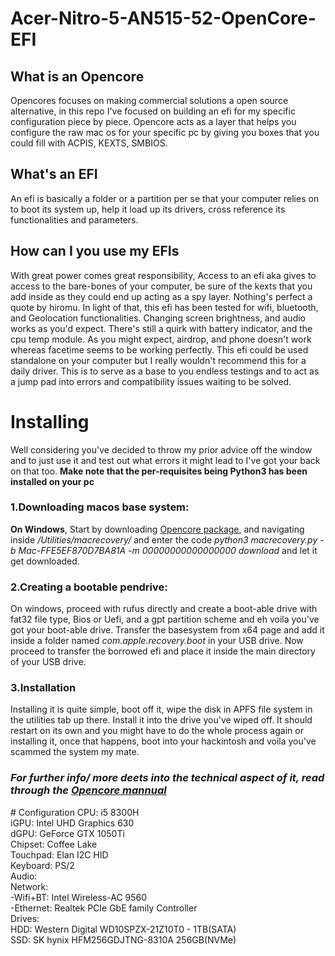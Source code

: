 # Acer-Nitro-5-AN515-52-OpenCore-EFI

## What is an Opencore
Opencores focuses on making commercial solutions a open source alternative, in this repo I've focused on building an efi for my specific configuration piece by piece. Opencore acts as a layer that helps you configure the raw mac os for your specific pc by giving you boxes that you could fill with ACPIS, KEXTS, SMBIOS. 

## What's an EFI
An efi is basically a folder or a partition per se that your computer relies on to boot its system up, help it load up its drivers, cross reference its functionalities and parameters.

## How can I you use my EFIs
With great power comes great responsibility, Access to an efi aka gives to access to the bare-bones of your computer, be sure of the kexts that you add inside as they could end up acting as a spy layer. Nothing's perfect a quote by hiromu. In light of that, this efi has been tested for wifi, bluetooth, and Geolocation functionalities. Changing screen brightness, and audio works as you'd expect. There's still a quirk with battery indicator, and the cpu temp module. As you might expect, airdrop, and phone doesn't work whereas facetime seems to be working perfectly. This efi could be used standalone on your computer but I really wouldn't recommend this for a daily driver. This is to serve as a base to you endless testings and to act as a jump pad into errors and compatibility issues waiting to be solved. 

# Installing
Well considering you've decided to throw my prior advice off the window and to just use it and test out what errors it might lead to I've got your back on that too. <strong>Make note that the per-requisites being Python3 has been installed on your pc</strong> <br/>
<h3>1.Downloading macos base system:</h3>
<strong>On Windows</strong>, Start by downloading <a href="https://github.com/acidanthera/OpenCorePkg/releases">Opencore package</a>, and navigating inside <em>/Utilities/macrecovery/</em> and enter the code <em> python3 macrecovery.py -b Mac-FFE5EF870D7BA81A -m 00000000000000000 download
</em> and let it get downloaded.
 <h3>2.Creating a bootable pendrive:</h3>
On windows, proceed with rufus directly and create a boot-able drive with fat32 file type, Bios or Uefi, and a gpt partition scheme and eh voila you've got your boot-able drive. Transfer the basesystem from x64 page and add it inside a folder named <em>com.apple.recovery.boot</em> in your USB drive. Now proceed to transfer the borrowed efi and place it inside the main directory of your USB drive.
<h3>3.Installation</h3>
Installing it is quite simple, boot off it, wipe the disk in APFS file system in the utilities tab up there. Install it into the drive you've wiped off. It should restart on its own and you might have to do the whole process again or installing it, once that happens, boot into your hackintosh and voila you've scammed the system my mate.
<em><h3><strong> For further info/ more deets into the technical aspect of it, read through the <a href="https://dortania.github.io/OpenCore-Install-Guide/">Opencore mannual</a></strong></h3></em>
# Configuration
	CPU: i5 8300H<br />
	iGPU: Intel UHD Graphics 630<br />
	dGPU: GeForce GTX 1050Ti<br />
	Chipset: Coffee Lake<br />
	Touchpad: Elan I2C HID<br />
	Keyboard: PS/2 <br />
	Audio: <br />
	Network: <br />
		-Wifi+BT: Intel Wireless-AC 9560<br />
		-Ethernet: Realtek PCIe GbE family Controller<br />
	Drives:<br />
		HDD: Western Digital WD10SPZX-21Z10T0 - 1TB(SATA)<br />
		SSD: SK hynix HFM256GDJTNG-8310A 256GB(NVMe)<br />
